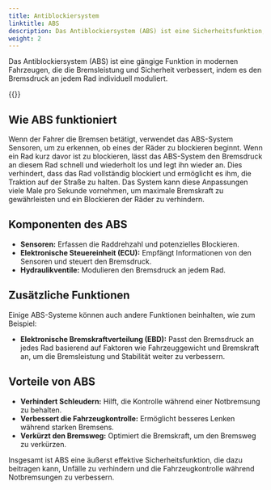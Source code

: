 ```yaml
---
title: Antiblockiersystem
linktitle: ABS
description: Das Antiblockiersystem (ABS) ist eine Sicherheitsfunktion, die verhindert, dass die Räder eines Fahrzeugs beim Bremsen blockieren, was dazu führen kann, dass das Fahrzeug ins Schleudern gerät und die Kontrolle verliert.
weight: 2
---
```

<!-- markdownlint-disable MD033 -->

Das Antiblockiersystem (ABS) ist eine gängige Funktion in modernen Fahrzeugen, die die Bremsleistung und Sicherheit verbessert, indem es den Bremsdruck an jedem Rad individuell moduliert.

{{<evkxdisplayaddarticle />}}

## Wie ABS funktioniert

Wenn der Fahrer die Bremsen betätigt, verwendet das ABS-System Sensoren, um zu erkennen, ob eines der Räder zu blockieren beginnt. Wenn ein Rad kurz davor ist zu blockieren, lässt das ABS-System den Bremsdruck an diesem Rad schnell und wiederholt los und legt ihn wieder an. Dies verhindert, dass das Rad vollständig blockiert und ermöglicht es ihm, die Traktion auf der Straße zu halten. Das System kann diese Anpassungen viele Male pro Sekunde vornehmen, um maximale Bremskraft zu gewährleisten und ein Blockieren der Räder zu verhindern.

## Komponenten des ABS

- **Sensoren:** Erfassen die Raddrehzahl und potenzielles Blockieren.
- **Elektronische Steuereinheit (ECU):** Empfängt Informationen von den Sensoren und steuert den Bremsdruck.
- **Hydraulikventile:** Modulieren den Bremsdruck an jedem Rad.

## Zusätzliche Funktionen

Einige ABS-Systeme können auch andere Funktionen beinhalten, wie zum Beispiel:

- **Elektronische Bremskraftverteilung (EBD):** Passt den Bremsdruck an jedes Rad basierend auf Faktoren wie Fahrzeuggewicht und Bremskraft an, um die Bremsleistung und Stabilität weiter zu verbessern.

## Vorteile von ABS

- **Verhindert Schleudern:** Hilft, die Kontrolle während einer Notbremsung zu behalten.
- **Verbessert die Fahrzeugkontrolle:** Ermöglicht besseres Lenken während starken Bremsens.
- **Verkürzt den Bremsweg:** Optimiert die Bremskraft, um den Bremsweg zu verkürzen.

Insgesamt ist ABS eine äußerst effektive Sicherheitsfunktion, die dazu beitragen kann, Unfälle zu verhindern und die Fahrzeugkontrolle während Notbremsungen zu verbessern.
